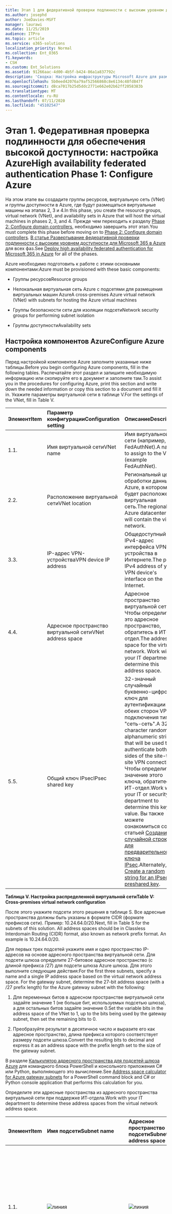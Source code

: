 ```yaml
---
title: Этап 1 для федеративной проверки подлинности с высоким уровнем доступности. Настройка Azure
ms.author: josephd
author: JoeDavies-MSFT
manager: laurawi
ms.date: 11/25/2019
audience: ITPro
ms.topic: article
ms.service: o365-solutions
localization_priority: Normal
ms.collection: Ent_O365
f1.keywords:
- CSH
ms.custom: Ent_Solutions
ms.assetid: 91266aac-4d00-4b5f-b424-86a1a837792c
description: 'Сводка: Настройка инфраструктуры Microsoft Azure для размещения федеративной проверки подлинности с высоким уровнем доступности для Microsoft 365.'
ms.openlocfilehash: 5b0eed42076a79af52566868c8e6134c48fd847f
ms.sourcegitcommit: d8ca7017b25d5ddc2771e662e02b62ff2058383b
ms.translationtype: MT
ms.contentlocale: ru-RU
ms.lasthandoff: 07/11/2020
ms.locfileid: "45102547"
---
```

# <a name="high-availability-federated-authentication-phase-1-configure-azure"></a><span data-ttu-id="531c9-103">Этап 1. Федеративная проверка подлинности для обеспечения высокой доступности: настройка Azure</span><span class="sxs-lookup"><span data-stu-id="531c9-103">High availability federated authentication Phase 1: Configure Azure</span></span>

<span data-ttu-id="531c9-104">На этом этапе вы создадите группы ресурсов, виртуальную сеть (VNet) и группы доступности в Azure, где будут размещаться виртуальные машины на этапах 2, 3 и 4.</span><span class="sxs-lookup"><span data-stu-id="531c9-104">In this phase, you create the resource groups, virtual network (VNet), and availability sets in Azure that will host the virtual machines in phases 2, 3, and 4.</span></span> <span data-ttu-id="531c9-105">Прежде чем переходить к разделу [Phase 2: Configure domain controllers](high-availability-federated-authentication-phase-2-configure-domain-controllers.md), необходимо завершить этот этап.</span><span class="sxs-lookup"><span data-stu-id="531c9-105">You must complete this phase before moving on to [Phase 2: Configure domain controllers](high-availability-federated-authentication-phase-2-configure-domain-controllers.md).</span></span> <span data-ttu-id="531c9-106">[В статье Развертывание федеративной проверки подлинности с высоким уровнем доступности для Microsoft 365 в Azure](deploy-high-availability-federated-authentication-for-office-365-in-azure.md) для всех фаз.</span><span class="sxs-lookup"><span data-stu-id="531c9-106">See [Deploy high availability federated authentication for Microsoft 365 in Azure](deploy-high-availability-federated-authentication-for-office-365-in-azure.md) for all of the phases.</span></span>
  
<span data-ttu-id="531c9-107">Azure необходимо подготовить к работе с этими основными компонентами:</span><span class="sxs-lookup"><span data-stu-id="531c9-107">Azure must be provisioned with these basic components:</span></span>
  
- <span data-ttu-id="531c9-108">Группы ресурсов</span><span class="sxs-lookup"><span data-stu-id="531c9-108">Resource groups</span></span>
    
- <span data-ttu-id="531c9-109">Нелокальная виртуальная сеть Azure с подсетями для размещения виртуальных машин Azure</span><span class="sxs-lookup"><span data-stu-id="531c9-109">A cross-premises Azure virtual network (VNet) with subnets for hosting the Azure virtual machines</span></span>
    
- <span data-ttu-id="531c9-110">Группы безопасности сети для изоляции подсети</span><span class="sxs-lookup"><span data-stu-id="531c9-110">Network security groups for performing subnet isolation</span></span>
    
- <span data-ttu-id="531c9-111">Группы доступности</span><span class="sxs-lookup"><span data-stu-id="531c9-111">Availability sets</span></span>
    
## <a name="configure-azure-components"></a><span data-ttu-id="531c9-112">Настройка компонентов Azure</span><span class="sxs-lookup"><span data-stu-id="531c9-112">Configure Azure components</span></span>

<span data-ttu-id="531c9-113">Перед настройкой компонентов Azure заполните указанные ниже таблицы.</span><span class="sxs-lookup"><span data-stu-id="531c9-113">Before you begin configuring Azure components, fill in the following tables.</span></span> <span data-ttu-id="531c9-114">Распечатайте этот раздел и запишите необходимую информацию или скопируйте его в документ и заполните там.</span><span class="sxs-lookup"><span data-stu-id="531c9-114">To assist you in the procedures for configuring Azure, print this section and write down the needed information or copy this section to a document and fill it in.</span></span> <span data-ttu-id="531c9-115">Укажите параметры виртуальной сети в таблице V.</span><span class="sxs-lookup"><span data-stu-id="531c9-115">For the settings of the VNet, fill in Table V.</span></span>
  
|<span data-ttu-id="531c9-116">**Элемент**</span><span class="sxs-lookup"><span data-stu-id="531c9-116">**Item**</span></span>|<span data-ttu-id="531c9-117">**Параметр конфигурации**</span><span class="sxs-lookup"><span data-stu-id="531c9-117">**Configuration setting**</span></span>|<span data-ttu-id="531c9-118">**Описание**</span><span class="sxs-lookup"><span data-stu-id="531c9-118">**Description**</span></span>|<span data-ttu-id="531c9-119">**Значение**</span><span class="sxs-lookup"><span data-stu-id="531c9-119">**Value**</span></span>|
|:-----|:-----|:-----|:-----|
|<span data-ttu-id="531c9-120">1.</span><span class="sxs-lookup"><span data-stu-id="531c9-120">1.</span></span>  <br/> |<span data-ttu-id="531c9-121">Имя виртуальной сети</span><span class="sxs-lookup"><span data-stu-id="531c9-121">VNet name</span></span>  <br/> |<span data-ttu-id="531c9-122">Имя виртуальной сети (например, FedAuthNet).</span><span class="sxs-lookup"><span data-stu-id="531c9-122">A name to assign to the VNet (example FedAuthNet).</span></span>  <br/> |![линия](./media/Common-Images/TableLine.png)  <br/> |
|<span data-ttu-id="531c9-124">2.</span><span class="sxs-lookup"><span data-stu-id="531c9-124">2.</span></span>  <br/> |<span data-ttu-id="531c9-125">Расположение виртуальной сети</span><span class="sxs-lookup"><span data-stu-id="531c9-125">VNet location</span></span>  <br/> |<span data-ttu-id="531c9-126">Региональный центр обработки данных Azure, в котором будет расположена виртуальная сеть.</span><span class="sxs-lookup"><span data-stu-id="531c9-126">The regional Azure datacenter that will contain the virtual network.</span></span>  <br/> |![линия](./media/Common-Images/TableLine.png)  <br/> |
|<span data-ttu-id="531c9-128">3.</span><span class="sxs-lookup"><span data-stu-id="531c9-128">3.</span></span>  <br/> |<span data-ttu-id="531c9-129">IP-адрес VPN-устройства</span><span class="sxs-lookup"><span data-stu-id="531c9-129">VPN device IP address</span></span>  <br/> |<span data-ttu-id="531c9-130">Общедоступный IPv4-адрес интерфейса VPN-устройства в Интернете.</span><span class="sxs-lookup"><span data-stu-id="531c9-130">The public IPv4 address of your VPN device's interface on the Internet.</span></span>  <br/> |![линия](./media/Common-Images/TableLine.png)  <br/> |
|<span data-ttu-id="531c9-132">4.</span><span class="sxs-lookup"><span data-stu-id="531c9-132">4.</span></span>  <br/> |<span data-ttu-id="531c9-133">Адресное пространство виртуальной сети</span><span class="sxs-lookup"><span data-stu-id="531c9-133">VNet address space</span></span>  <br/> |<span data-ttu-id="531c9-p103">Адресное пространство виртуальной сети. Чтобы определить это адресное пространство, обратитесь в ИТ-отдел.</span><span class="sxs-lookup"><span data-stu-id="531c9-p103">The address space for the virtual network. Work with your IT department to determine this address space.</span></span>  <br/> |![линия](./media/Common-Images/TableLine.png)  <br/> |
|<span data-ttu-id="531c9-137">5.</span><span class="sxs-lookup"><span data-stu-id="531c9-137">5.</span></span>  <br/> |<span data-ttu-id="531c9-138">Общий ключ IPsec</span><span class="sxs-lookup"><span data-stu-id="531c9-138">IPsec shared key</span></span>  <br/> |<span data-ttu-id="531c9-139">32-значный случайный буквенно-цифровой ключ для аутентификации обеих сторон VPN-подключения типа "сеть-сеть".</span><span class="sxs-lookup"><span data-stu-id="531c9-139">A 32-character random, alphanumeric string that will be used to authenticate both sides of the site-to-site VPN connection.</span></span> <span data-ttu-id="531c9-140">Чтобы определить значение этого ключа, обратитесь в ИТ-отдел.</span><span class="sxs-lookup"><span data-stu-id="531c9-140">Work with your IT or security department to determine this key value.</span></span> <span data-ttu-id="531c9-141">Вы также можете ознакомиться со статьей [Создание случайной строки для предварительного ключа IPsec](https://social.technet.microsoft.com/wiki/contents/articles/32330.create-a-random-string-for-an-ipsec-preshared-key.aspx).</span><span class="sxs-lookup"><span data-stu-id="531c9-141">Alternately, see [Create a random string for an IPsec preshared key](https://social.technet.microsoft.com/wiki/contents/articles/32330.create-a-random-string-for-an-ipsec-preshared-key.aspx).</span></span>  <br/> |![линия](./media/Common-Images/TableLine.png)  <br/> |
   
 <span data-ttu-id="531c9-143">**Таблица V. Настройка распределенной виртуальной сети**</span><span class="sxs-lookup"><span data-stu-id="531c9-143">**Table V: Cross-premises virtual network configuration**</span></span>
  
<span data-ttu-id="531c9-p105">После этого укажите подсети этого решения в таблице S. Все адресные пространства должны быть указаны в формате CIDR (формате префиксов сети). Пример: 10.24.64.0/20.</span><span class="sxs-lookup"><span data-stu-id="531c9-p105">Next, fill in Table S for the subnets of this solution. All address spaces should be in Classless Interdomain Routing (CIDR) format, also known as network prefix format. An example is 10.24.64.0/20.</span></span>
  
<span data-ttu-id="531c9-p106">Для первых трех подсетей укажите имя и одно пространство IP-адресов на основе адресного пространства виртуальной сети. Для подсети шлюза определите 27-битовое адресное пространство (с длиной префикса /27) для подсети шлюза Azure шлюза. Для этого выполните следующие действия:</span><span class="sxs-lookup"><span data-stu-id="531c9-p106">For the first three subnets, specify a name and a single IP address space based on the virtual network address space. For the gateway subnet, determine the 27-bit address space (with a /27 prefix length) for the Azure gateway subnet with the following:</span></span>
  
1. <span data-ttu-id="531c9-149">Для переменных битов в адресном пространстве виртуальной сети задайте значение 1 (не больше бит, используемых подсетью шлюза), а для остальных битов задайте значение 0.</span><span class="sxs-lookup"><span data-stu-id="531c9-149">Set the variable bits in the address space of the VNet to 1, up to the bits being used by the gateway subnet, then set the remaining bits to 0.</span></span>
    
2. <span data-ttu-id="531c9-150">Преобразуйте результат в десятичное число и выразите его как адресное пространство, длина префикса которого соответствует размеру подсети шлюза.</span><span class="sxs-lookup"><span data-stu-id="531c9-150">Convert the resulting bits to decimal and express it as an address space with the prefix length set to the size of the gateway subnet.</span></span>
    
<span data-ttu-id="531c9-151">В разделе [Калькулятор адресного пространства для подсетей шлюза Azure](https://gallery.technet.microsoft.com/scriptcenter/Address-prefix-calculator-a94b6eed) для командного блока PowerShell и консольного приложения C# или Python, выполняющего это вычисление.</span><span class="sxs-lookup"><span data-stu-id="531c9-151">See [Address space calculator for Azure gateway subnets](https://gallery.technet.microsoft.com/scriptcenter/Address-prefix-calculator-a94b6eed) for a PowerShell command block and C# or Python console application that performs this calculation for you.</span></span>
  
<span data-ttu-id="531c9-152">Определите эти адресные пространства из адресного пространства виртуальной сети при поддержке ИТ-отдела.</span><span class="sxs-lookup"><span data-stu-id="531c9-152">Work with your IT department to determine these address spaces from the virtual network address space.</span></span>
  
|<span data-ttu-id="531c9-153">**Элемент**</span><span class="sxs-lookup"><span data-stu-id="531c9-153">**Item**</span></span>|<span data-ttu-id="531c9-154">**Имя подсети**</span><span class="sxs-lookup"><span data-stu-id="531c9-154">**Subnet name**</span></span>|<span data-ttu-id="531c9-155">**Адресное пространство подсети**</span><span class="sxs-lookup"><span data-stu-id="531c9-155">**Subnet address space**</span></span>|<span data-ttu-id="531c9-156">**Назначение**</span><span class="sxs-lookup"><span data-stu-id="531c9-156">**Purpose**</span></span>|
|:-----|:-----|:-----|:-----|
|<span data-ttu-id="531c9-157">1.</span><span class="sxs-lookup"><span data-stu-id="531c9-157">1.</span></span>  <br/> |![линия](./media/Common-Images/TableLine.png)  <br/> |![линия](./media/Common-Images/TableLine.png)  <br/> |<span data-ttu-id="531c9-160">Подсеть, используемая контроллером домена доменных служб Active Directory (AD DS) и виртуальными машинами сервера синхронизации каталогов (ВМ).</span><span class="sxs-lookup"><span data-stu-id="531c9-160">The subnet used by the Active Directory Domain Services (AD DS) domain controller and directory synchronization server virtual machines (VMs).</span></span>  <br/> |
|<span data-ttu-id="531c9-161">2.</span><span class="sxs-lookup"><span data-stu-id="531c9-161">2.</span></span>  <br/> |![линия](./media/Common-Images/TableLine.png)  <br/> |![линия](./media/Common-Images/TableLine.png)  <br/> |<span data-ttu-id="531c9-164">Подсеть, используемая виртуальными машинами AD FS.</span><span class="sxs-lookup"><span data-stu-id="531c9-164">The subnet used by the AD FS VMs.</span></span>  <br/> |
|<span data-ttu-id="531c9-165">3.</span><span class="sxs-lookup"><span data-stu-id="531c9-165">3.</span></span>  <br/> |![линия](./media/Common-Images/TableLine.png)  <br/> |![линия](./media/Common-Images/TableLine.png)  <br/> |<span data-ttu-id="531c9-168">Подсеть, используемая виртуальными машинами прокси-серверов веб-приложений.</span><span class="sxs-lookup"><span data-stu-id="531c9-168">The subnet used by the web application proxy VMs.</span></span>  <br/> |
|<span data-ttu-id="531c9-169">4.</span><span class="sxs-lookup"><span data-stu-id="531c9-169">4.</span></span>  <br/> |<span data-ttu-id="531c9-170">GatewaySubnet</span><span class="sxs-lookup"><span data-stu-id="531c9-170">GatewaySubnet</span></span>  <br/> |![линия](./media/Common-Images/TableLine.png)  <br/> |<span data-ttu-id="531c9-172">Подсеть, используемая виртуальными машинами шлюза Azure.</span><span class="sxs-lookup"><span data-stu-id="531c9-172">The subnet used by the Azure gateway VMs.</span></span>  <br/> |
   
 <span data-ttu-id="531c9-173">**Таблица S. Подсети виртуальной сети**</span><span class="sxs-lookup"><span data-stu-id="531c9-173">**Table S: Subnets in the virtual network**</span></span>
  
<span data-ttu-id="531c9-174">После этого укажите статические IP-адреса, назначенные виртуальным машинам и экземплярам балансировщика нагрузки, в таблице I.</span><span class="sxs-lookup"><span data-stu-id="531c9-174">Next, fill in Table I for the static IP addresses assigned to virtual machines and load balancer instances.</span></span>
  
|<span data-ttu-id="531c9-175">**Элемент**</span><span class="sxs-lookup"><span data-stu-id="531c9-175">**Item**</span></span>|<span data-ttu-id="531c9-176">**Цель**</span><span class="sxs-lookup"><span data-stu-id="531c9-176">**Purpose**</span></span>|<span data-ttu-id="531c9-177">**IP-адрес в подсети**</span><span class="sxs-lookup"><span data-stu-id="531c9-177">**IP address on the subnet**</span></span>|<span data-ttu-id="531c9-178">**Значение**</span><span class="sxs-lookup"><span data-stu-id="531c9-178">**Value**</span></span>|
|:-----|:-----|:-----|:-----|
|<span data-ttu-id="531c9-179">1.</span><span class="sxs-lookup"><span data-stu-id="531c9-179">1.</span></span>  <br/> |<span data-ttu-id="531c9-180">Статический IP-адрес первого контроллера домена</span><span class="sxs-lookup"><span data-stu-id="531c9-180">Static IP address of the first domain controller</span></span>  <br/> |<span data-ttu-id="531c9-181">Четвертый возможный IP-адрес для адресного пространства подсети, определенной в элементе 1 таблицы S.</span><span class="sxs-lookup"><span data-stu-id="531c9-181">The fourth possible IP address for the address space of the subnet defined in Item 1 of Table S.</span></span>  <br/> |![линия](./media/Common-Images/TableLine.png)  <br/> |
|<span data-ttu-id="531c9-183">2.</span><span class="sxs-lookup"><span data-stu-id="531c9-183">2.</span></span>  <br/> |<span data-ttu-id="531c9-184">Статический IP-адрес второго контроллера домена</span><span class="sxs-lookup"><span data-stu-id="531c9-184">Static IP address of the second domain controller</span></span>  <br/> |<span data-ttu-id="531c9-185">Пятый возможный IP-адрес адресного пространства подсети, определенной в элементе 1 таблицы S.</span><span class="sxs-lookup"><span data-stu-id="531c9-185">The fifth possible IP address for the address space of the subnet defined in Item 1 of Table S.</span></span>  <br/> |![линия](./media/Common-Images/TableLine.png)  <br/> |
|<span data-ttu-id="531c9-187">3.</span><span class="sxs-lookup"><span data-stu-id="531c9-187">3.</span></span>  <br/> |<span data-ttu-id="531c9-188">Статический IP-адрес сервера синхронизации службы каталогов</span><span class="sxs-lookup"><span data-stu-id="531c9-188">Static IP address of the directory synchronization server</span></span>  <br/> |<span data-ttu-id="531c9-189">Шестой возможный IP-адрес адресного пространства подсети, определенной в элементе 1 таблицы S.</span><span class="sxs-lookup"><span data-stu-id="531c9-189">The sixth possible IP address for the address space of the subnet defined in Item 1 of Table S.</span></span>  <br/> |![линия](./media/Common-Images/TableLine.png)  <br/> |
|<span data-ttu-id="531c9-191">4.</span><span class="sxs-lookup"><span data-stu-id="531c9-191">4.</span></span>  <br/> |<span data-ttu-id="531c9-192">Статический IP-адрес внутреннего балансировщика нагрузки для серверов AD FS</span><span class="sxs-lookup"><span data-stu-id="531c9-192">Static IP address of the internal load balancer for the AD FS servers</span></span>  <br/> |<span data-ttu-id="531c9-193">Четвертый возможный IP-адрес для адресного пространства подсети, определенный в элементе 2 таблицы S.</span><span class="sxs-lookup"><span data-stu-id="531c9-193">The fourth possible IP address for the address space of the subnet defined in Item 2 of Table S.</span></span>  <br/> |![линия](./media/Common-Images/TableLine.png)  <br/> |
|<span data-ttu-id="531c9-195">5.</span><span class="sxs-lookup"><span data-stu-id="531c9-195">5.</span></span>  <br/> |<span data-ttu-id="531c9-196">Статический IP-адрес первого сервера AD FS</span><span class="sxs-lookup"><span data-stu-id="531c9-196">Static IP address of the first AD FS server</span></span>  <br/> |<span data-ttu-id="531c9-197">Пятый возможный IP-адрес адресного пространства подсети, определенной в элементе 2 таблицы S.</span><span class="sxs-lookup"><span data-stu-id="531c9-197">The fifth possible IP address for the address space of the subnet defined in Item 2 of Table S.</span></span>  <br/> |![линия](./media/Common-Images/TableLine.png)  <br/> |
|<span data-ttu-id="531c9-199">6.</span><span class="sxs-lookup"><span data-stu-id="531c9-199">6.</span></span>  <br/> |<span data-ttu-id="531c9-200">Статический IP-адрес второго сервера AD FS</span><span class="sxs-lookup"><span data-stu-id="531c9-200">Static IP address of the second AD FS server</span></span>  <br/> |<span data-ttu-id="531c9-201">Шестой возможный IP-адрес адресного пространства подсети, определенной в элементе 2 таблицы S.</span><span class="sxs-lookup"><span data-stu-id="531c9-201">The sixth possible IP address for the address space of the subnet defined in Item 2 of Table S.</span></span>  <br/> |![линия](./media/Common-Images/TableLine.png)  <br/> |
|<span data-ttu-id="531c9-203">7.</span><span class="sxs-lookup"><span data-stu-id="531c9-203">7.</span></span>  <br/> |<span data-ttu-id="531c9-204">Статический IP-адрес первого прокси-сервера веб-приложений</span><span class="sxs-lookup"><span data-stu-id="531c9-204">Static IP address of the first web application proxy server</span></span>  <br/> |<span data-ttu-id="531c9-205">Четвертый возможный IP-адрес для адресного пространства подсети, определенный в элементе 3 таблицы S.</span><span class="sxs-lookup"><span data-stu-id="531c9-205">The fourth possible IP address for the address space of the subnet defined in Item 3 of Table S.</span></span>  <br/> |![линия](./media/Common-Images/TableLine.png)  <br/> |
|<span data-ttu-id="531c9-207">8.</span><span class="sxs-lookup"><span data-stu-id="531c9-207">8.</span></span>  <br/> |<span data-ttu-id="531c9-208">Статический IP-адрес второго прокси-сервера веб-приложений</span><span class="sxs-lookup"><span data-stu-id="531c9-208">Static IP address of the second web application proxy server</span></span>  <br/> |<span data-ttu-id="531c9-209">Пятый возможный IP-адрес адресного пространства подсети, определенной в элементе 3 таблицы S.</span><span class="sxs-lookup"><span data-stu-id="531c9-209">The fifth possible IP address for the address space of the subnet defined in Item 3 of Table S.</span></span>  <br/> |![линия](./media/Common-Images/TableLine.png)  <br/> |
   
 <span data-ttu-id="531c9-211">**Таблица I. Статические IP-адреса в виртуальной сети**</span><span class="sxs-lookup"><span data-stu-id="531c9-211">**Table I: Static IP addresses in the virtual network**</span></span>
  
<span data-ttu-id="531c9-212">В таблице D укажите два DNS-сервера в локальной сети, которые необходимо использовать при начальной настройке контроллеров домена в виртуальной сети. Чтобы определить этот список, обратитесь в ИТ-отдел.</span><span class="sxs-lookup"><span data-stu-id="531c9-212">For two Domain Name System (DNS) servers in your on-premises network that you want to use when initially setting up the domain controllers in your virtual network, fill in Table D. Work with your IT department to determine this list.</span></span>
  
|<span data-ttu-id="531c9-213">**Элемент**</span><span class="sxs-lookup"><span data-stu-id="531c9-213">**Item**</span></span>|<span data-ttu-id="531c9-214">**Понятное имя DNS-сервера**</span><span class="sxs-lookup"><span data-stu-id="531c9-214">**DNS server friendly name**</span></span>|<span data-ttu-id="531c9-215">**IP-адрес DNS-сервера**</span><span class="sxs-lookup"><span data-stu-id="531c9-215">**DNS server IP address**</span></span>|
|:-----|:-----|:-----|
|<span data-ttu-id="531c9-216">1.</span><span class="sxs-lookup"><span data-stu-id="531c9-216">1.</span></span>  <br/> |![линия](./media/Common-Images/TableLine.png)  <br/> |![линия](./media/Common-Images/TableLine.png)  <br/> |
|<span data-ttu-id="531c9-219">2.</span><span class="sxs-lookup"><span data-stu-id="531c9-219">2.</span></span>  <br/> |![линия](./media/Common-Images/TableLine.png)  <br/> |![линия](./media/Common-Images/TableLine.png)  <br/> |
   
 <span data-ttu-id="531c9-222">**Таблица D. Локальные DNS-сервера**</span><span class="sxs-lookup"><span data-stu-id="531c9-222">**Table D: On-premises DNS servers**</span></span>
  
<span data-ttu-id="531c9-223">Для маршрутизации пакетов из локальной сети в сеть Организации через VPN-подключение типа "сеть-сеть" необходимо настроить виртуальную сеть с помощью локальной сети, содержащей список адресных пространств (в нотации CIDR) для всех достижимых расположений в локальной сети Организации.</span><span class="sxs-lookup"><span data-stu-id="531c9-223">To route packets from the cross-premises network to your organization network across the site-to-site VPN connection, you must configure the virtual network with a local network that has a list of the address spaces (in CIDR notation) for all of the reachable locations on your organization's on-premises network.</span></span> <span data-ttu-id="531c9-224">Список адресных пространств, которые определяют локальную сеть, должен быть уникален и не должен пересекаться с адресным пространством, используемым для других виртуальных или локальных сетей.</span><span class="sxs-lookup"><span data-stu-id="531c9-224">The list of address spaces that define your local network must be unique and must not overlap with the address space used for other virtual networks or other local networks.</span></span>
  
<span data-ttu-id="531c9-p108">Укажите список адресных пространств локальной сети в таблице L. Обратите внимание, что представлено три пустых поля, но обычно требуется больше. Определите этот список адресных пространств при поддержке ИТ-отдела.</span><span class="sxs-lookup"><span data-stu-id="531c9-p108">For the set of local network address spaces, fill in Table L. Note that three blank entries are listed but you will typically need more. Work with your IT department to determine this list of address spaces.</span></span>
  
|<span data-ttu-id="531c9-227">**Элемент**</span><span class="sxs-lookup"><span data-stu-id="531c9-227">**Item**</span></span>|<span data-ttu-id="531c9-228">**Адресное пространство локальной сети**</span><span class="sxs-lookup"><span data-stu-id="531c9-228">**Local network address space**</span></span>|
|:-----|:-----|
|<span data-ttu-id="531c9-229">1.</span><span class="sxs-lookup"><span data-stu-id="531c9-229">1.</span></span>  <br/> |![линия](./media/Common-Images/TableLine.png)  <br/> |
|<span data-ttu-id="531c9-231">2.</span><span class="sxs-lookup"><span data-stu-id="531c9-231">2.</span></span>  <br/> |![линия](./media/Common-Images/TableLine.png)  <br/> |
|<span data-ttu-id="531c9-233">3.</span><span class="sxs-lookup"><span data-stu-id="531c9-233">3.</span></span>  <br/> |![линия](./media/Common-Images/TableLine.png)  <br/> |
   
 <span data-ttu-id="531c9-235">**Таблица L. Префиксы адресов для локальной сети**</span><span class="sxs-lookup"><span data-stu-id="531c9-235">**Table L: Address prefixes for the local network**</span></span>
  
<span data-ttu-id="531c9-236">Теперь приступим к созданию инфраструктуры Azure для размещения федеративной проверки подлинности для Microsoft 365.</span><span class="sxs-lookup"><span data-stu-id="531c9-236">Now let's begin building the Azure infrastructure to host your federated authentication for Microsoft 365.</span></span>
  
> [!NOTE]
> <span data-ttu-id="531c9-237">Для указанных ниже последовательностей команд используется последняя версия Azure PowerShell.</span><span class="sxs-lookup"><span data-stu-id="531c9-237">The following command sets use the latest version of Azure PowerShell.</span></span> <span data-ttu-id="531c9-238">Ознакомьтесь [с статьей начало работы с Azure PowerShell](https://docs.microsoft.com/powershell/azure/get-started-azureps).</span><span class="sxs-lookup"><span data-stu-id="531c9-238">See [Get started with Azure PowerShell](https://docs.microsoft.com/powershell/azure/get-started-azureps).</span></span> 
  
<span data-ttu-id="531c9-239">Запустите командную строку Azure PowerShell и войдите в свою учетную запись.</span><span class="sxs-lookup"><span data-stu-id="531c9-239">First, start an Azure PowerShell prompt and login to your account.</span></span>
  
```powershell
Connect-AzAccount
```

> [!TIP]
> <span data-ttu-id="531c9-240">Для создания блоков команд PowerShell, готовых к запуску, на основе настраиваемых параметров, используйте эту [книгу настройки Microsoft Excel](https://github.com/MicrosoftDocs/OfficeDocs-Enterprise/raw/live/Enterprise/downloads/O365FedAuthInAzure_Config.xlsx).</span><span class="sxs-lookup"><span data-stu-id="531c9-240">To generate ready-to-run PowerShell command blocks based on your custom settings, use this [Microsoft Excel configuration workbook](https://github.com/MicrosoftDocs/OfficeDocs-Enterprise/raw/live/Enterprise/downloads/O365FedAuthInAzure_Config.xlsx).</span></span> 

<span data-ttu-id="531c9-241">Получите имя подписки с помощью следующей команды.</span><span class="sxs-lookup"><span data-stu-id="531c9-241">Get your subscription name using the following command.</span></span>
  
```powershell
Get-AzSubscription | Sort Name | Select Name
```

<span data-ttu-id="531c9-242">Для более ранних версий Azure PowerShell используйте эту команду.</span><span class="sxs-lookup"><span data-stu-id="531c9-242">For older versions of Azure PowerShell, use this command instead.</span></span>
  
```powershell
Get-AzSubscription | Sort Name | Select SubscriptionName
```

<span data-ttu-id="531c9-243">Укажите свою подписку Azure.</span><span class="sxs-lookup"><span data-stu-id="531c9-243">Set your Azure subscription.</span></span> <span data-ttu-id="531c9-244">Замените все в кавычках, в том числе \< and > символами, правильным именем.</span><span class="sxs-lookup"><span data-stu-id="531c9-244">Replace everything within the quotes, including the \< and > characters, with the correct name.</span></span>
  
```powershell
$subscrName="<subscription name>"
Select-AzSubscription -SubscriptionName $subscrName
```

<span data-ttu-id="531c9-p111">После этого создайте новые группы ресурсов. Чтобы задать уникальные имена, отобразите уже существующие группы ресурсов с помощью указанной команды.</span><span class="sxs-lookup"><span data-stu-id="531c9-p111">Next, create the new resource groups. To determine a unique set of resource group names, use this command to list your existing resource groups.</span></span>
  
```powershell
Get-AzResourceGroup | Sort ResourceGroupName | Select ResourceGroupName
```

<span data-ttu-id="531c9-247">Укажите уникальные имена групп ресурсов в следующей таблице.</span><span class="sxs-lookup"><span data-stu-id="531c9-247">Fill in the following table for the set of unique resource group names.</span></span>
  
|<span data-ttu-id="531c9-248">**Элемент**</span><span class="sxs-lookup"><span data-stu-id="531c9-248">**Item**</span></span>|<span data-ttu-id="531c9-249">**Имя группы ресурсов**</span><span class="sxs-lookup"><span data-stu-id="531c9-249">**Resource group name**</span></span>|<span data-ttu-id="531c9-250">**Назначение**</span><span class="sxs-lookup"><span data-stu-id="531c9-250">**Purpose**</span></span>|
|:-----|:-----|:-----|
|<span data-ttu-id="531c9-251">1.</span><span class="sxs-lookup"><span data-stu-id="531c9-251">1.</span></span>  <br/> |![линия](./media/Common-Images/TableLine.png)  <br/> |<span data-ttu-id="531c9-253">Контроллеры доменов</span><span class="sxs-lookup"><span data-stu-id="531c9-253">Domain controllers</span></span>  <br/> |
|<span data-ttu-id="531c9-254">2.</span><span class="sxs-lookup"><span data-stu-id="531c9-254">2.</span></span>  <br/> |![линия](./media/Common-Images/TableLine.png)  <br/> |<span data-ttu-id="531c9-256">Серверы AD FS</span><span class="sxs-lookup"><span data-stu-id="531c9-256">AD FS servers</span></span>  <br/> |
|<span data-ttu-id="531c9-257">3.</span><span class="sxs-lookup"><span data-stu-id="531c9-257">3.</span></span>  <br/> |![линия](./media/Common-Images/TableLine.png)  <br/> |<span data-ttu-id="531c9-259">Прокси-серверы веб-приложений</span><span class="sxs-lookup"><span data-stu-id="531c9-259">Web application proxy servers</span></span>  <br/> |
|<span data-ttu-id="531c9-260">4.</span><span class="sxs-lookup"><span data-stu-id="531c9-260">4.</span></span>  <br/> |![линия](./media/Common-Images/TableLine.png)  <br/> |<span data-ttu-id="531c9-262">Элементы инфраструктуры</span><span class="sxs-lookup"><span data-stu-id="531c9-262">Infrastructure elements</span></span>  <br/> |
   
 <span data-ttu-id="531c9-263">**Таблица R. Группы ресурсов**</span><span class="sxs-lookup"><span data-stu-id="531c9-263">**Table R: Resource groups**</span></span>
  
<span data-ttu-id="531c9-264">Создайте новые группы ресурсов с помощью этих команд.</span><span class="sxs-lookup"><span data-stu-id="531c9-264">Create your new resource groups with these commands.</span></span>
  
```powershell
$locName="<an Azure location, such as West US>"
$rgName="<Table R - Item 1 - Name column>"
New-AzResourceGroup -Name $rgName -Location $locName
$rgName="<Table R - Item 2 - Name column>"
New-AzResourceGroup -Name $rgName -Location $locName
$rgName="<Table R - Item 3 - Name column>"
New-AzResourceGroup -Name $rgName -Location $locName
$rgName="<Table R - Item 4 - Name column>"
New-AzResourceGroup -Name $rgName -Location $locName
```

<span data-ttu-id="531c9-265">Затем создайте виртуальную сеть Azure и подсети.</span><span class="sxs-lookup"><span data-stu-id="531c9-265">Next, you create the Azure virtual network and its subnets.</span></span>
  
```powershell
$rgName="<Table R - Item 4 - Resource group name column>"
$locName="<your Azure location>"
$vnetName="<Table V - Item 1 - Value column>"
$vnetAddrPrefix="<Table V - Item 4 - Value column>"
$dnsServers=@( "<Table D - Item 1 - DNS server IP address column>", "<Table D - Item 2 - DNS server IP address column>" )
# Get the shortened version of the location
$locShortName=(Get-AzResourceGroup -Name $rgName).Location

# Create the subnets
$subnet1Name="<Table S - Item 1 - Subnet name column>"
$subnet1Prefix="<Table S - Item 1 - Subnet address space column>"
$subnet1=New-AzVirtualNetworkSubnetConfig -Name $subnet1Name -AddressPrefix $subnet1Prefix
$subnet2Name="<Table S - Item 2 - Subnet name column>"
$subnet2Prefix="<Table S - Item 2 - Subnet address space column>"
$subnet2=New-AzVirtualNetworkSubnetConfig -Name $subnet2Name -AddressPrefix $subnet2Prefix
$subnet3Name="<Table S - Item 3 - Subnet name column>"
$subnet3Prefix="<Table S - Item 3 - Subnet address space column>"
$subnet3=New-AzVirtualNetworkSubnetConfig -Name $subnet3Name -AddressPrefix $subnet3Prefix
$gwSubnet4Prefix="<Table S - Item 4 - Subnet address space column>"
$gwSubnet=New-AzVirtualNetworkSubnetConfig -Name "GatewaySubnet" -AddressPrefix $gwSubnet4Prefix

# Create the virtual network
New-AzVirtualNetwork -Name $vnetName -ResourceGroupName $rgName -Location $locName -AddressPrefix $vnetAddrPrefix -Subnet $gwSubnet,$subnet1,$subnet2,$subnet3 -DNSServer $dnsServers

```

<span data-ttu-id="531c9-266">Затем создайте группы безопасности сети для каждой подсети с виртуальными машинами.</span><span class="sxs-lookup"><span data-stu-id="531c9-266">Next, you create network security groups for each subnet that has virtual machines.</span></span> <span data-ttu-id="531c9-267">Для выполнения изоляции подсети можно добавить правила для определенных типов трафика, разрешенного или запрещенного для группы безопасности сети в подсети.</span><span class="sxs-lookup"><span data-stu-id="531c9-267">To perform subnet isolation, you can add rules for the specific types of traffic allowed or denied to the network security group of a subnet.</span></span>
  
```powershell
# Create network security groups
$vnet=Get-AzVirtualNetwork -ResourceGroupName $rgName -Name $vnetName

New-AzNetworkSecurityGroup -Name $subnet1Name -ResourceGroupName $rgName -Location $locShortName
$nsg=Get-AzNetworkSecurityGroup -Name $subnet1Name -ResourceGroupName $rgName
Set-AzVirtualNetworkSubnetConfig -VirtualNetwork $vnet -Name $subnet1Name -AddressPrefix $subnet1Prefix -NetworkSecurityGroup $nsg

New-AzNetworkSecurityGroup -Name $subnet2Name -ResourceGroupName $rgName -Location $locShortName
$nsg=Get-AzNetworkSecurityGroup -Name $subnet2Name -ResourceGroupName $rgName
Set-AzVirtualNetworkSubnetConfig -VirtualNetwork $vnet -Name $subnet2Name -AddressPrefix $subnet2Prefix -NetworkSecurityGroup $nsg

New-AzNetworkSecurityGroup -Name $subnet3Name -ResourceGroupName $rgName -Location $locShortName
$nsg=Get-AzNetworkSecurityGroup -Name $subnet3Name -ResourceGroupName $rgName
Set-AzVirtualNetworkSubnetConfig -VirtualNetwork $vnet -Name $subnet3Name -AddressPrefix $subnet3Prefix -NetworkSecurityGroup $nsg
$vnet | Set-AzVirtualNetwork
```

<span data-ttu-id="531c9-268">Затем используйте следующие команды, чтобы создать шлюзы для VPN-подключения типа "сеть-сеть".</span><span class="sxs-lookup"><span data-stu-id="531c9-268">Next, use these commands to create the gateways for the site-to-site VPN connection.</span></span>
  
```powershell
$rgName="<Table R - Item 4 - Resource group name column>"
$locName="<Azure location>"
$vnetName="<Table V - Item 1 - Value column>"
$vnet=Get-AzVirtualNetwork -Name $vnetName -ResourceGroupName $rgName
$subnet=Get-AzVirtualNetworkSubnetConfig -VirtualNetwork $vnet -Name "GatewaySubnet"

# Attach a virtual network gateway to a public IP address and the gateway subnet
$publicGatewayVipName="PublicIPAddress"
$vnetGatewayIpConfigName="PublicIPConfig"
New-AzPublicIpAddress -Name $vnetGatewayIpConfigName -ResourceGroupName $rgName -Location $locName -AllocationMethod Dynamic
$publicGatewayVip=Get-AzPublicIpAddress -Name $vnetGatewayIpConfigName -ResourceGroupName $rgName
$vnetGatewayIpConfig=New-AzVirtualNetworkGatewayIpConfig -Name $vnetGatewayIpConfigName -PublicIpAddressId $publicGatewayVip.Id -Subnet $subnet

# Create the Azure gateway
$vnetGatewayName="AzureGateway"
$vnetGateway=New-AzVirtualNetworkGateway -Name $vnetGatewayName -ResourceGroupName $rgName -Location $locName -GatewayType Vpn -VpnType RouteBased -IpConfigurations $vnetGatewayIpConfig

# Create the gateway for the local network
$localGatewayName="LocalNetGateway"
$localGatewayIP="<Table V - Item 3 - Value column>"
$localNetworkPrefix=@( <comma-separated, double-quote enclosed list of the local network address prefixes from Table L, example: "10.1.0.0/24", "10.2.0.0/24"> )
$localGateway=New-AzLocalNetworkGateway -Name $localGatewayName -ResourceGroupName $rgName -Location $locName -GatewayIpAddress $localGatewayIP -AddressPrefix $localNetworkPrefix

# Define the Azure virtual network VPN connection
$vnetConnectionName="S2SConnection"
$vnetConnectionKey="<Table V - Item 5 - Value column>"
$vnetConnection=New-AzVirtualNetworkGatewayConnection -Name $vnetConnectionName -ResourceGroupName $rgName -Location $locName -ConnectionType IPsec -SharedKey $vnetConnectionKey -VirtualNetworkGateway1 $vnetGateway -LocalNetworkGateway2 $localGateway

```

> [!NOTE]
> <span data-ttu-id="531c9-269">Федеративная проверка подлинности для отдельных пользователей не зависит от локальных ресурсов.</span><span class="sxs-lookup"><span data-stu-id="531c9-269">Federated authentication of individual users does not rely on any on-premises resources.</span></span> <span data-ttu-id="531c9-270">Однако если VPN-подключение типа "сеть-сеть" становится недоступным, контроллеры домена в виртуальной сети не будут получать обновления учетных записей пользователей и групп, которые были сделаны в локальных доменных службах Active Directory.</span><span class="sxs-lookup"><span data-stu-id="531c9-270">However, if this site-to-site VPN connection becomes unavailable, the domain controllers in the VNet will not receive updates to user accounts and groups made in the on-premises Active Directory Domain Services.</span></span> <span data-ttu-id="531c9-271">Чтобы это не происходило, можно настроить высокий уровень доступности для VPN-подключения типа "сеть-сеть".</span><span class="sxs-lookup"><span data-stu-id="531c9-271">To ensure this does not happen, you can configure high availability for your site-to-site VPN connection.</span></span> <span data-ttu-id="531c9-272">Дополнительные сведения см в разделе [высокодоступное подключение между локальными и виртуальными виртуальными машинами](https://docs.microsoft.com/azure/vpn-gateway/vpn-gateway-highlyavailable)</span><span class="sxs-lookup"><span data-stu-id="531c9-272">For more information, see [Highly Available Cross-Premises and VNet-to-VNet Connectivity](https://docs.microsoft.com/azure/vpn-gateway/vpn-gateway-highlyavailable)</span></span>
  
<span data-ttu-id="531c9-273">После этого запишите общедоступный IPv4-адрес VPN-шлюза Azure для виртуальной сети из результата этой команды:</span><span class="sxs-lookup"><span data-stu-id="531c9-273">Next, record the public IPv4 address of the Azure VPN gateway for your virtual network from the display of this command:</span></span>
  
```powershell
Get-AzPublicIpAddress -Name $publicGatewayVipName -ResourceGroupName $rgName
```

<span data-ttu-id="531c9-274">Затем настройте локальное VPN-устройство для подключения к VPN-шлюзу Azure.</span><span class="sxs-lookup"><span data-stu-id="531c9-274">Next, configure your on-premises VPN device to connect to the Azure VPN gateway.</span></span> <span data-ttu-id="531c9-275">Дополнительную информацию можно узнать в статье [Настройка VPN-устройства](https://docs.microsoft.com/azure/vpn-gateway/vpn-gateway-about-vpn-devices).</span><span class="sxs-lookup"><span data-stu-id="531c9-275">For more information, see [Configure your VPN device](https://docs.microsoft.com/azure/vpn-gateway/vpn-gateway-about-vpn-devices).</span></span>
  
<span data-ttu-id="531c9-276">Чтобы настроить локальное VPN-устройство, вам потребуется следующее:</span><span class="sxs-lookup"><span data-stu-id="531c9-276">To configure your on-premises VPN device, you will need the following:</span></span>
  
- <span data-ttu-id="531c9-277">Общедоступный IPv4-адрес VPN-шлюза Azure.</span><span class="sxs-lookup"><span data-stu-id="531c9-277">The public IPv4 address of the Azure VPN gateway.</span></span>
    
- <span data-ttu-id="531c9-278">Предварительный ключ IPsec для VPN-подключения типа "сеть-сеть" (таблица V, элемент 5, столбец "значение").</span><span class="sxs-lookup"><span data-stu-id="531c9-278">The IPsec pre-shared key for the site-to-site VPN connection (Table V - Item 5 - Value column).</span></span>
    
<span data-ttu-id="531c9-p115">Убедитесь, что адресное пространство виртуальной сети доступно из локальной сети. Для этого добавьте маршрут, соответствующий адресному пространству виртуальной сети на вашем VPN-устройстве и сообщите этот маршрут остальной инфраструктуре маршрутизации в сети организации. Чтобы определить, как это сделать, обратитесь в ИТ-отдел.</span><span class="sxs-lookup"><span data-stu-id="531c9-p115">Next, ensure that the address space of the virtual network is reachable from your on-premises network. This is usually done by adding a route corresponding to the virtual network address space to your VPN device and then advertising that route to the rest of the routing infrastructure of your organization network. Work with your IT department to determine how to do this.</span></span>
  
<span data-ttu-id="531c9-p116">После этого определите имена четырех групп доступности. Заполните таблицу A.</span><span class="sxs-lookup"><span data-stu-id="531c9-p116">Next, define the names of three availability sets. Fill out Table A.</span></span> 
  
|<span data-ttu-id="531c9-284">**Элемент**</span><span class="sxs-lookup"><span data-stu-id="531c9-284">**Item**</span></span>|<span data-ttu-id="531c9-285">**Цель**</span><span class="sxs-lookup"><span data-stu-id="531c9-285">**Purpose**</span></span>|<span data-ttu-id="531c9-286">**Имя группы доступности**</span><span class="sxs-lookup"><span data-stu-id="531c9-286">**Availability set name**</span></span>|
|:-----|:-----|:-----|
|<span data-ttu-id="531c9-287">1.</span><span class="sxs-lookup"><span data-stu-id="531c9-287">1.</span></span>  <br/> |<span data-ttu-id="531c9-288">Контроллеры доменов</span><span class="sxs-lookup"><span data-stu-id="531c9-288">Domain controllers</span></span>  <br/> |![линия](./media/Common-Images/TableLine.png)  <br/> |
|<span data-ttu-id="531c9-290">2.</span><span class="sxs-lookup"><span data-stu-id="531c9-290">2.</span></span>  <br/> |<span data-ttu-id="531c9-291">Серверы AD FS</span><span class="sxs-lookup"><span data-stu-id="531c9-291">AD FS servers</span></span>  <br/> |![линия](./media/Common-Images/TableLine.png)  <br/> |
|<span data-ttu-id="531c9-293">3.</span><span class="sxs-lookup"><span data-stu-id="531c9-293">3.</span></span>  <br/> |<span data-ttu-id="531c9-294">Прокси-серверы веб-приложений</span><span class="sxs-lookup"><span data-stu-id="531c9-294">Web application proxy servers</span></span>  <br/> |![линия](./media/Common-Images/TableLine.png)  <br/> |
   
 <span data-ttu-id="531c9-296">**Таблица A. Группы доступности**</span><span class="sxs-lookup"><span data-stu-id="531c9-296">**Table A: Availability sets**</span></span>
  
<span data-ttu-id="531c9-297">Вам потребуются эти имена при создании виртуальных машин на этапах 2, 3 и 4.</span><span class="sxs-lookup"><span data-stu-id="531c9-297">You will need these names when you create the virtual machines in phases 2, 3, and 4.</span></span>
  
<span data-ttu-id="531c9-298">Создайте новые группы доступности с помощью этих команд Azure PowerShell.</span><span class="sxs-lookup"><span data-stu-id="531c9-298">Create the new availability sets with these Azure PowerShell commands.</span></span>
  
```powershell
$locName="<the Azure location for your new resource group>"
$rgName="<Table R - Item 1 - Resource group name column>"
$avName="<Table A - Item 1 - Availability set name column>"
New-AzAvailabilitySet -ResourceGroupName $rgName -Name $avName -Location $locName -Sku Aligned  -PlatformUpdateDomainCount 5 -PlatformFaultDomainCount 2
$rgName="<Table R - Item 2 - Resource group name column>"
$avName="<Table A - Item 2 - Availability set name column>"
New-AzAvailabilitySet -ResourceGroupName $rgName -Name $avName -Location $locName -Sku Aligned  -PlatformUpdateDomainCount 5 -PlatformFaultDomainCount 2
$rgName="<Table R - Item 3 - Resource group name column>"
$avName="<Table A - Item 3 - Availability set name column>"
New-AzAvailabilitySet -ResourceGroupName $rgName -Name $avName -Location $locName -Sku Aligned  -PlatformUpdateDomainCount 5 -PlatformFaultDomainCount 2
```

<span data-ttu-id="531c9-299">Ниже показана конфигурация, полученная в результате успешного выполнения этого этапа.</span><span class="sxs-lookup"><span data-stu-id="531c9-299">This is the configuration resulting from the successful completion of this phase.</span></span>
  
<span data-ttu-id="531c9-300">**Этап 1: инфраструктура Azure для федеративной проверки подлинности с высоким уровнем доступности для Microsoft 365**</span><span class="sxs-lookup"><span data-stu-id="531c9-300">**Phase 1: The Azure infrastructure for high availability federated authentication for Microsoft 365**</span></span>

![Этап 1 для федеративной проверки подлинности Microsoft 365 с высоким уровнем доступности в Azure с инфраструктурой Azure](media/4e7ba678-07df-40ce-b372-021bf7fc91fa.png)
  
## <a name="next-step"></a><span data-ttu-id="531c9-302">Следующий шаг</span><span class="sxs-lookup"><span data-stu-id="531c9-302">Next step</span></span>

<span data-ttu-id="531c9-303">Используйте [этап 2: Configure Domain Controllers](high-availability-federated-authentication-phase-2-configure-domain-controllers.md) , чтобы продолжить настройку этой рабочей нагрузки.</span><span class="sxs-lookup"><span data-stu-id="531c9-303">Use [Phase 2: Configure domain controllers](high-availability-federated-authentication-phase-2-configure-domain-controllers.md) to continue with the configuration of this workload.</span></span>
  
## <a name="see-also"></a><span data-ttu-id="531c9-304">См. также</span><span class="sxs-lookup"><span data-stu-id="531c9-304">See Also</span></span>

[<span data-ttu-id="531c9-305">Развертывание федеративной проверки подлинности для обеспечения высокой доступности Microsoft 365 в Azure</span><span class="sxs-lookup"><span data-stu-id="531c9-305">Deploy high availability federated authentication for Microsoft 365 in Azure</span></span>](deploy-high-availability-federated-authentication-for-office-365-in-azure.md)
  
[<span data-ttu-id="531c9-306">Федеративная идентификация для среды разработки и тестирования Microsoft 365</span><span class="sxs-lookup"><span data-stu-id="531c9-306">Federated identity for your Microsoft 365 dev/test environment</span></span>](https://docs.microsoft.com/microsoft-365/enterprise/federated-identity-for-your-office-365-dev-test-environment)
  
[<span data-ttu-id="531c9-307">Освоение облака и гибридные решения</span><span class="sxs-lookup"><span data-stu-id="531c9-307">Cloud adoption and hybrid solutions</span></span>](cloud-adoption-and-hybrid-solutions.yml)

[<span data-ttu-id="531c9-308">Общие сведения об удостоверении Microsoft 365 и Azure Active Directory</span><span class="sxs-lookup"><span data-stu-id="531c9-308">Understanding Microsoft 365 identity and Azure Active Directory</span></span>](about-office-365-identity.md)


